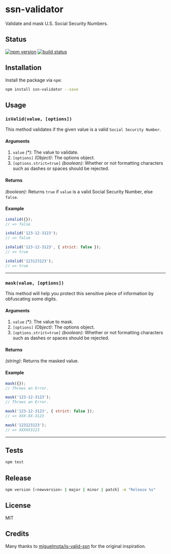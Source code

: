 # ssn-validator
Validate and mask U.S. Social Security Numbers.

## Status
[![npm version][npm-image]][npm-url] [![build status][travis-image]][travis-url]

## Installation
Install the package via `npm`:

```sh
npm install ssn-validator --save
```

## Usage

### `isValid(value, [options])`

This method validates if the given value is a valid `Social Security Number`.

#### Arguments

1. `value` *(&#42;)*: The value to validate.
2. `[options]` *(Object)*: The options object.
3. `[options.strict=true]` _(boolean)_: Whether or not formatting characters such as dashes or spaces should be rejected.

#### Returns
*(boolean)*:  Returns `true` if `value` is a valid Social Security Number, else `false`.

#### Example
```js
isValid({});
// => false

isValid('123-12-3123');
// => false

isValid('123-12-3123', { strict: false });
// => true

isValid('123123123');
// => true
```
--------------------------------------------------------------------------------

### `mask(value, [options])`

This method will help you protect this sensitive piece of information by obfuscating some digits.

#### Arguments

1. `value` *(&#42;)*: The value to mask.
2. `[options]` *(Object)*: The options object.
3. `[options.strict=true]` _(boolean)_: Whether or not formatting characters such as dashes or spaces should be rejected.

#### Returns
*(string)*: Returns the masked value.

#### Example
```js
mask({});
// Throws an Error.

mask('123-12-3123');
// Throws an Error.

mask('123-12-3123', { strict: false });
// => XXX-XX-3123

mask('123123123');
// => XXXXX3123
```

* * *

## Tests

```sh
npm test
```

## Release

```sh
npm version [<newversion> | major | minor | patch] -m "Release %s"
```

## License
MIT

## Credits

Many thanks to [miguelmota/is-valid-ssn](https://github.com/miguelmota/is-valid-ssn) for the original inspiration.

[npm-image]: https://img.shields.io/npm/v/ssn-validator.svg?style=flat-square
[npm-url]: https://npmjs.org/package/ssn-validator
[travis-image]: https://img.shields.io/travis/seegno/ssn-validator.svg?style=flat-square
[travis-url]: https://img.shields.io/travis/seegno/ssn-validator.svg?style=flat-square

